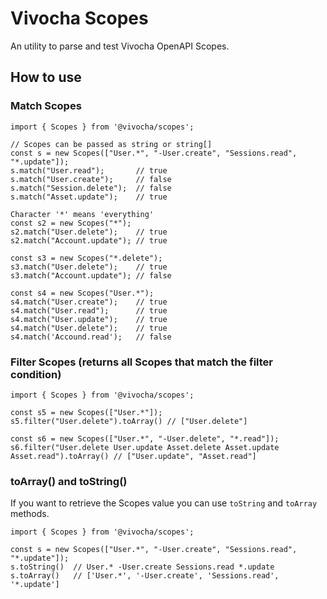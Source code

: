 # Vivocha Scopes

An utility to parse and test Vivocha OpenAPI Scopes.

## How to use

### Match Scopes
```
import { Scopes } from '@vivocha/scopes';

// Scopes can be passed as string or string[]
const s = new Scopes(["User.*", "-User.create", "Sessions.read", "*.update"]);
s.match("User.read");       // true
s.match("User.create");     // false
s.match("Session.delete");  // false
s.match("Asset.update");    // true

Character '*' means 'everything'
const s2 = new Scopes("*");
s2.match("User.delete");    // true
s2.match("Account.update"); // true

const s3 = new Scopes("*.delete");
s3.match("User.delete");    // true
s3.match("Account.update"); // false

const s4 = new Scopes("User.*");
s4.match("User.create");    // true
s4.match("User.read");      // true
s4.match("User.update");    // true
s4.match("User.delete");    // true
s4.match('Accound.read');   // false
```

### Filter Scopes (returns all Scopes that match the filter condition)

```
import { Scopes } from '@vivocha/scopes';

const s5 = new Scopes(["User.*"]);
s5.filter("User.delete").toArray() // ["User.delete"]

const s6 = new Scopes(["User.*", "-User.delete", "*.read"]);
s6.filter("User.delete User.update Asset.delete Asset.update Asset.read").toArray() // ["User.update", "Asset.read"]
```

### toArray() and toString()

If you want to retrieve the Scopes value you can use `toString` and `toArray` methods.

```
import { Scopes } from '@vivocha/scopes';

const s = new Scopes(["User.*", "-User.create", "Sessions.read", "*.update"]);
s.toString()  // User.* -User.create Sessions.read *.update
s.toArray()   // ['User.*', '-User.create', 'Sessions.read', '*.update']
```
